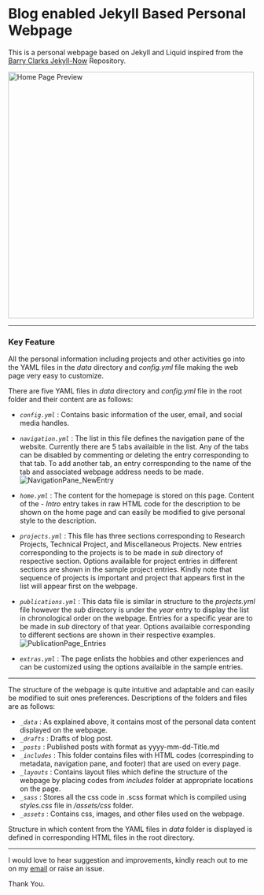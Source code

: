 # Blog enabled Jekyll Based Personal Webpage
 
This is a personal webpage based on Jekyll and Liquid inspired from the [Barry Clarks Jekyll-Now](https://github.com/barryclark/jekyll-now) Repository.

<img src="https://user-images.githubusercontent.com/29497016/120059989-ad3a0e80-c072-11eb-886d-710ea1f6783d.png" alt="Home Page Preview" width="500"/>

---

### Key Feature
All the personal information including projects and other activities go into the YAML files in the _data_ directory and _config.yml_ file making the web page very easy to customize.

There are five YAML files in _data_ directory and _config.yml_ file in the root folder and their content are as follows:

* _`config.yml`_ : Contains basic information of the user, email, and social media handles.

* _`navigation.yml`_ : The list in this file defines the navigation pane of the website. Currently there are 5 tabs availaible in the list. Any of the tabs can be disabled by commenting or deleting the entry corresponding to that tab. To add another tab, an entry corresponding to the name of the tab and associated webpage address needs to be made. 
![NavigationPane_NewEntry](https://user-images.githubusercontent.com/29497016/120059947-56343980-c072-11eb-867e-ae2ad85a6955.PNG)


* _`home.yml`_ : The content for the homepage is stored on this page. Content of the _- Intro_ entry takes in raw HTML code for the description to be shown on the home page and can easily be modified to give personal style to the description.

* _`projects.yml`_ : This file has three sections corresponding to Research Projects, Technical Project, and Miscellaneous Projects. New entries corresponding to the projects is to be made in _sub_ directory of respective section. Options availaible for project entries in different sections are shown in the sample project entries. Kindly note that sequence of projects is important and project that appears first in the list will appear first on the webpage.

* _`publications.yml`_ : This data file is similar in structure to the _projects.yml_ file however the _sub_ directory is under the _year_ entry to display the list in chronological order on the webpage. Entries for a specific year are to be made in _sub_ directory of that year. Options availaible corresponding to different sections are shown in their respective examples.![PublicationPage_Entries](https://user-images.githubusercontent.com/29497016/120059952-5d5b4780-c072-11eb-831f-fb2185353498.PNG)


* _`extras.yml`_ : The page enlists the hobbies and other experiences and can be customized using the options availaible in the sample entries.

---

The structure of the webpage is quite intuitive and adaptable and can easily be modified to suit ones preferences. Descriptions of the folders and files are as follows:

* _`_data`_ : As explained above, it contains most of the personal data content displayed on the webpage.
* _`_drafts`_ : Drafts of blog post.
* _`_posts`_ : Published posts with format as yyyy-mm-dd-Title.md
* _`_includes`_ : This folder contains files with HTML codes (correspinding to metadata, navigation pane, and footer) that are used on every page.
* _`_layouts`_ : Contains layout files which define the structure of the webpage by placing codes from _includes_ folder at appropriate locations on the page.
* _`_sass`_ : Stores all the css code in .scss format which is compiled using _styles.css_ file in _/assets/css_ folder.
* _`_assets`_ : Contains css, images, and other files used on the webpage.

Structure in which content from the YAML files in _data_ folder is displayed is defined in corresponding HTML files in the root directory.

---

I would love to hear suggestion and improvements, kindly reach out to me on my [email](mailto:Apoorv9600@gmail.com) or raise an issue.

Thank You.







